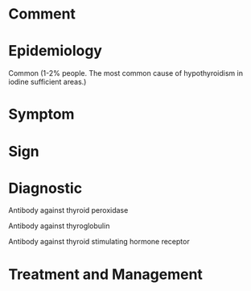 # Comment

# Epidemiology

Common
(1-2% people. The most common cause of hypothyroidism in iodine sufficient areas.)

# Symptom

# Sign

# Diagnostic

Antibody against thyroid peroxidase

Antibody against thyroglobulin

Antibody against thyroid stimulating hormone receptor

# Treatment and Management
